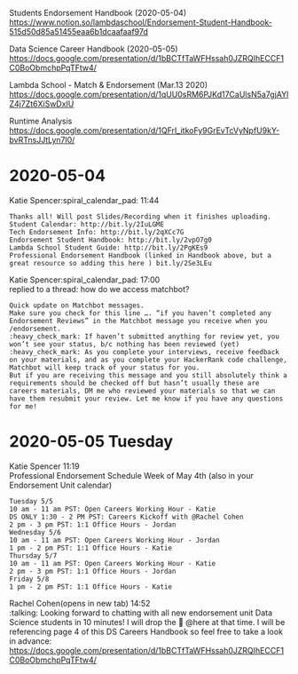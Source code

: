 ﻿

Students Endorsement Handbook (2020-05-04)     
https://www.notion.so/lambdaschool/Endorsement-Student-Handbook-515d50d85a51455eaa6b1dcaafaaf97d  

Data Science Career Handbook (2020-05-05)   
https://docs.google.com/presentation/d/1bBCTfTaWFHssah0JZRQIhECCF1C0BoObmchpPqTFtw4/   

Lambda School - Match & Endorsement (Mar.13 2020)      
https://docs.google.com/presentation/d/1qUU0sRM6PJKd17CaUlsN5a7gjAYlZ4j7Zt6XiSwDxIU   

Runtime Analysis   
https://docs.google.com/presentation/d/1QFrI_itkoFy9GrEvTcVyNpfU9kY-bvRTnsJJtLyn7l0/ 


# 2020-05-04

Katie Spencer:spiral_calendar_pad:  11:44
```
Thanks all! Will post Slides/Recording when it finishes uploading.
Student Calendar: http://bit.ly/2IuLGME
Tech Endorsement Info: http://bit.ly/2qXCc7G
Endorsement Student Handbook: http://bit.ly/2vpO7g0
Lambda School Student Guide: http://bit.ly/2PgKEs9
Professional Endorsement Handbook (linked in Handbook above, but a great resource so adding this here ) bit.ly/2Se3LEu
```
Katie Spencer:spiral_calendar_pad:  17:00   
replied to a thread: how do we access matchbot?   
```
Quick update on Matchbot messages.
Make sure you check for this line …. “if you haven’t completed any Endorsement Reviews” in the Matchbot message you receive when you /endorsement.
:heavy_check_mark: If haven’t submitted anything for review yet, you won’t see your status, b/c nothing has been reviewed (yet)
:heavy_check_mark: As you complete your interviews, receive feedback on your materials, and as you complete your HackerRank code challenge, Matchbot will keep track of your status for you.
But if you are receiving this message and you still absolutely think a requirements should be checked off but hasn’t usually these are careers materials, DM me who reviewed your materials so that we can have them resubmit your review. Let me know if you have any questions for me!
```

# 2020-05-05 Tuesday   

Katie Spencer  11:19    
Professional Endorsement Schedule Week of May 4th (also in your Endorsement Unit calendar)    
```
Tuesday 5/5
10 am - 11 am PST: Open Careers Working Hour - Katie
DS ONLY 1:30 - 2 PM PST: Careers Kickoff with @Rachel Cohen
2 pm - 3 pm PST: 1:1 Office Hours - Jordan
Wednesday 5/6
10 am - 11 am PST: Open Careers Working Hour - Jordan
1 pm - 2 pm PST: 1:1 Office Hours - Katie
Thursday 5/7
10 am - 11 am PST: Open Careers Working Hour - Katie
2 pm - 3 pm PST: 1:1 Office Hours - Jordan
Friday 5/8
1 pm - 2 pm PST: 1:1 Office Hours - Katie
```

Rachel Cohen(opens in new tab)  14:52    
:talking: Looking forward to chatting with all new endorsement unit Data Science students in 10 minutes! I will drop the :link: @here at that time. I will be referencing page 4 of this DS Careers Handbook so feel free to take a look in advance:      https://docs.google.com/presentation/d/1bBCTfTaWFHssah0JZRQIhECCF1C0BoObmchpPqTFtw4/    


